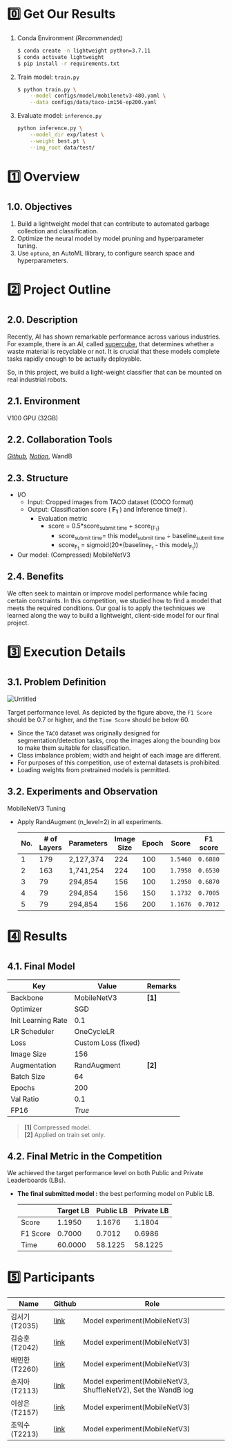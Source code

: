 # 0️⃣ Get Our Results
1. Conda Environment *(Recommended)*

	```bash
	$ conda create -n lightweight python=3.7.11
	$ conda activate lightweight
	$ pip install -r requirements.txt
	```
	
2. Train model: `train.py`
	
	```bash
	$ python train.py \
		--model configs/model/mobilenetv3-480.yaml \
		--data configs/data/taco-im156-ep200.yaml
	```
	
3. Evaluate model: `inference.py`

	```bash
	python inference.py \
		--model_dir exp/latest \
		--weight best.pt \
		--img_root data/test/
	```
	
# 1️⃣ Overview
## 1.0. Objectives
1. Build a lightweight model that can contribute to automated garbage collection and classification.
2. Optimize the neural model by model pruning and hyperparameter tuning.
3. Use `optuna`, an AutoML llibrary, to configure search space and hyperparameters.

# 2️⃣ Project Outline

## 2.0. Description

Recently, AI has shown remarkable performance across various industries. For example, there is an AI, called [supercube](https://www.superbin.co.kr/new/contents/supercube.php), that determines whether a waste material is recyclable or not. It is crucial that these models complete tasks rapidly enough to be actually deployable.

So, in this project, we build a light-weight classifier that can be mounted on real industrial robots. 

## 2.1. Environment

V100 GPU (32GB)

## 2.2. Collaboration Tools

*[Github](https://github.com/orgs/boostcampaitech2/teams/level3-cv-18), [Notion](https://www.notion.so/Model-Optimization-0b190358ea7845f7ae119201cc3b33f6)*,  WandB

## 2.3. Structure

- I/O
    - Input: Cropped images from TACO dataset (COCO format)
    - Output: Classification score ( **F<sub>1</sub>** ) and Inference time(***t*** ).
        - Evaluation metric
            - score = 0.5*score<sub>submit time</sub> + score<sub>{F<sub>1</sub>}</sub>
                - score<sub>submit time</sub>= this model<sub>submit time</sub> &divide; baseline<sub>submit time</sub>
                - score<sub>F<sub>1</sub></sub> = sigmoid(20*(baseline<sub>F<sub>1</sub></sub> - this model<sub>F<sub>1</sub></sub>))
- Our model: (Compressed) MobileNetV3

## 2.4. Benefits

We often seek to maintain or improve model performance while facing certain constraints. In this competition, we studied how to find a model that meets the required conditions. Our goal is to apply the techniques we learned along the way to build a lightweight, client-side model for our final project.


# 3️⃣ Execution Details

## 3.1. Problem Definition

![Untitled](https://user-images.githubusercontent.com/87659486/144399995-bcb93cae-97ae-4b20-bf65-6d81f599b9bd.png)

Target performance level. As depicted by the figure above, the `F1 Score` should be 0.7 or higher, and the `Time Score` should be below 60.

- Since the `TACO` dataset was originally designed for segmentation/detection tasks, crop the images along the bounding box to make them suitable for classification.
- Class imbalance problem; width and height of each image are different.
- For purposes of this competition, use of external datasets is prohibited.
- Loading weights from pretrained models is permitted.

## 3.2. Experiments and Observation

MobileNetV3 Tuning

- Apply RandAugment (n_level=2) in all experiments.

	| No. | # of Layers | Parameters | Image Size | Epoch | Score | F1 score | Time |
	| --- | --- | --- | --- | --- | --- | --- | --- |
	| 1 | 179 | 2,127,374 | 224 | 100 | `1.5460` | `0.6880` | `84.9850` |
	| 2 | 163 | 1,741,254 | 224 | 100 | `1.7950` | `0.6530` | `92.9260` |
	| 3 | 79 | 294,854 | 156 | 100 | `1.2950` | `0.6870` | `63.0780` |
	| 4 | 79 | 294,854 | 156 | 150 | `1.1732` | `0.7005` | `58.3412` |
	| 5 | 79 | 294,854 | 156 | 200 | `1.1676` | `0.7012` | `58.1225` |


# 4️⃣ Results

## 4.1. Final Model

| Key | Value | Remarks |
| --- | --- | --- |
| Backbone  | MobileNetV3 | **[1]** |
| Optimizer  | SGD |  |
| Init Learning Rate | 0.1 |  |
| LR Scheduler | OneCycleLR |  |
| Loss | Custom Loss (fixed) |  |
| Image Size | 156 |  |
| Augmentation | RandAugment | **[2]** |
| Batch Size | 64 |  |
| Epochs | 200 |  |
| Val Ratio | 0.1  |  |
| FP16 | *True* |  |
> **[1]** Compressed model.  
> **[2]** Applied on train set only.

## 4.2. Final Metric in the Competition

We achieved the target performance level on both Public and Private Leaderboards (LBs).

- **The final submitted model :** the best performing model on Public LB.

	|  | Target LB | Public LB | Private LB  |
	| --- | --- | --- | --- |
	| Score | 1.1950 | 1.1676 | 1.1804 |
	|  F1 Score | 0.7000 | 0.7012 | 0.6986 |
	| Time   | 60.0000 | 58.1225 | 58.1225 |


# 5️⃣ Participants

| Name | Github | Role |
| --- | --- | --- |
| 김서기 (T2035) | [link](https://github.com/seogi98) | Model experiment(MobileNetV3) |
| 김승훈 (T2042) | [link](https://github.com/lead-me-read-me) | Model experiment(MobileNetV3) |
| 배민한 (T2260) | [link](https://github.com/Minhan-Bae) | Model experiment(MobileNetV3) |
| 손지아 (T2113) | [link](https://github.com/oikosohn) | Model experiment(MobileNetV3, ShuffleNetV2), Set the WandB log |
| 이상은 (T2157) | [link](https://github.com/lisy0123) | Model experiment(MobileNetV3) |
| 조익수 (T2213) | [link](https://github.com/projectcybersyn2) | Model experiment(MobileNetV3) |